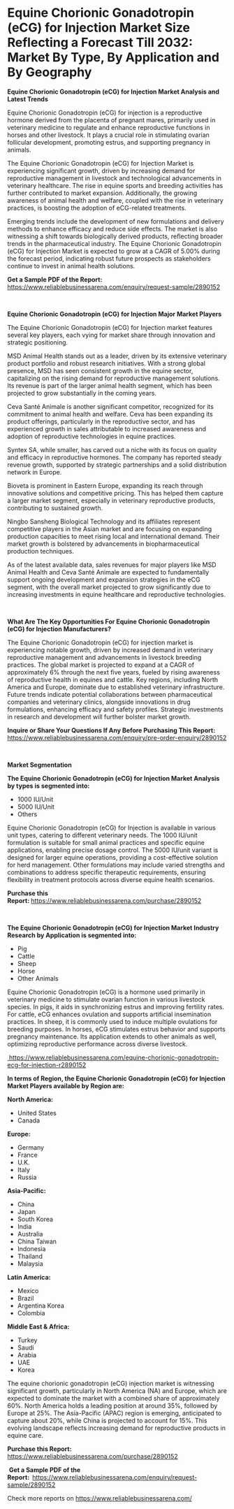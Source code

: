 <p><h1>Equine Chorionic Gonadotropin (eCG) for Injection Market Size Reflecting a Forecast Till 2032: Market By Type, By Application and By Geography</h1></p><p><strong>Equine Chorionic Gonadotropin (eCG) for Injection Market Analysis and Latest Trends</strong></p>
<p><p>Equine Chorionic Gonadotropin (eCG) for injection is a reproductive hormone derived from the placenta of pregnant mares, primarily used in veterinary medicine to regulate and enhance reproductive functions in horses and other livestock. It plays a crucial role in stimulating ovarian follicular development, promoting estrus, and supporting pregnancy in animals. </p><p>The Equine Chorionic Gonadotropin (eCG) for Injection Market is experiencing significant growth, driven by increasing demand for reproductive management in livestock and technological advancements in veterinary healthcare. The rise in equine sports and breeding activities has further contributed to market expansion. Additionally, the growing awareness of animal health and welfare, coupled with the rise in veterinary practices, is boosting the adoption of eCG-related treatments.</p><p>Emerging trends include the development of new formulations and delivery methods to enhance efficacy and reduce side effects. The market is also witnessing a shift towards biologically derived products, reflecting broader trends in the pharmaceutical industry. The Equine Chorionic Gonadotropin (eCG) for Injection Market is expected to grow at a CAGR of 5.00% during the forecast period, indicating robust future prospects as stakeholders continue to invest in animal health solutions.</p></p>
<p><strong>Get a Sample PDF of the Report:&nbsp;</strong> <a href="https://www.reliablebusinessarena.com/enquiry/request-sample/2890152?utm_campaign=3526&utm_medium=2&utm_source=Github&utm_content=ia&utm_term=14032025&utm_id=equine-chorionic-gonadotropin-ecg-for-injection">https://www.reliablebusinessarena.com/enquiry/request-sample/2890152</a></p>
<p>&nbsp;</p>
<p><strong>Equine Chorionic Gonadotropin (eCG) for Injection Major Market Players</strong></p>
<p><p>The Equine Chorionic Gonadotropin (eCG) for Injection market features several key players, each vying for market share through innovation and strategic positioning. </p><p>MSD Animal Health stands out as a leader, driven by its extensive veterinary product portfolio and robust research initiatives. With a strong global presence, MSD has seen consistent growth in the equine sector, capitalizing on the rising demand for reproductive management solutions. Its revenue is part of the larger animal health segment, which has been projected to grow substantially in the coming years.</p><p>Ceva Santé Animale is another significant competitor, recognized for its commitment to animal health and welfare. Ceva has been expanding its product offerings, particularly in the reproductive sector, and has experienced growth in sales attributable to increased awareness and adoption of reproductive technologies in equine practices.</p><p>Syntex SA, while smaller, has carved out a niche with its focus on quality and efficacy in reproductive hormones. The company has reported steady revenue growth, supported by strategic partnerships and a solid distribution network in Europe.</p><p>Bioveta is prominent in Eastern Europe, expanding its reach through innovative solutions and competitive pricing. This has helped them capture a larger market segment, especially in veterinary reproductive products, contributing to sustained growth.</p><p>Ningbo Sansheng Biological Technology and its affiliates represent competitive players in the Asian market and are focusing on expanding production capacities to meet rising local and international demand. Their market growth is bolstered by advancements in biopharmaceutical production techniques.</p><p>As of the latest available data, sales revenues for major players like MSD Animal Health and Ceva Santé Animale are expected to fundamentally support ongoing development and expansion strategies in the eCG segment, with the overall market projected to grow significantly due to increasing investments in equine healthcare and reproductive technologies.</p></p>
<p>&nbsp;</p>
<p><strong>What Are The Key Opportunities For Equine Chorionic Gonadotropin (eCG) for Injection Manufacturers?</strong></p>
<p><p>The Equine Chorionic Gonadotropin (eCG) for injection market is experiencing notable growth, driven by increased demand in veterinary reproductive management and advancements in livestock breeding practices. The global market is projected to expand at a CAGR of approximately 6% through the next five years, fueled by rising awareness of reproductive health in equines and cattle. Key regions, including North America and Europe, dominate due to established veterinary infrastructure. Future trends indicate potential collaborations between pharmaceutical companies and veterinary clinics, alongside innovations in drug formulations, enhancing efficacy and safety profiles. Strategic investments in research and development will further bolster market growth.</p></p>
<p><strong>Inquire or Share Your Questions If Any Before Purchasing This Report:</strong> <a href="https://www.reliablebusinessarena.com/enquiry/pre-order-enquiry/2890152?utm_campaign=3526&utm_medium=2&utm_source=Github&utm_content=ia&utm_term=14032025&utm_id=equine-chorionic-gonadotropin-ecg-for-injection">https://www.reliablebusinessarena.com/enquiry/pre-order-enquiry/2890152</a></p>
<p>&nbsp;</p>
<p><strong>Market Segmentation</strong></p>
<p><strong>The Equine Chorionic Gonadotropin (eCG) for Injection Market Analysis by types is segmented into:</strong></p>
<p><ul><li>1000 IU/Unit</li><li>5000 IU/Unit</li><li>Others</li></ul></p>
<p><p>Equine Chorionic Gonadotropin (eCG) for Injection is available in various unit types, catering to different veterinary needs. The 1000 IU/unit formulation is suitable for small animal practices and specific equine applications, enabling precise dosage control. The 5000 IU/unit variant is designed for larger equine operations, providing a cost-effective solution for herd management. Other formulations may include varied strengths and combinations to address specific therapeutic requirements, ensuring flexibility in treatment protocols across diverse equine health scenarios.</p></p>
<p><strong>Purchase this Report:&nbsp;</strong><a href="https://www.reliablebusinessarena.com/purchase/2890152?utm_campaign=3526&utm_medium=2&utm_source=Github&utm_content=ia&utm_term=14032025&utm_id=equine-chorionic-gonadotropin-ecg-for-injection">https://www.reliablebusinessarena.com/purchase/2890152</a></p>
<p>&nbsp;</p>
<p><strong>The Equine Chorionic Gonadotropin (eCG) for Injection Market Industry Research by Application is segmented into:</strong></p>
<p><ul><li>Pig</li><li>Cattle</li><li>Sheep</li><li>Horse</li><li>Other Animals</li></ul></p>
<p><p>Equine Chorionic Gonadotropin (eCG) is a hormone used primarily in veterinary medicine to stimulate ovarian function in various livestock species. In pigs, it aids in synchronizing estrus and improving fertility rates. For cattle, eCG enhances ovulation and supports artificial insemination practices. In sheep, it is commonly used to induce multiple ovulations for breeding purposes. In horses, eCG stimulates estrus behavior and supports pregnancy maintenance. Its application extends to other animals as well, optimizing reproductive performance across diverse livestock.</p></p>
<p><a href="https://www.reliablebusinessarena.com/equine-chorionic-gonadotropin-ecg-for-injection-r2890152?utm_campaign=3526&utm_medium=2&utm_source=Github&utm_content=ia&utm_term=14032025&utm_id=equine-chorionic-gonadotropin-ecg-for-injection">&nbsp;https://www.reliablebusinessarena.com/equine-chorionic-gonadotropin-ecg-for-injection-r2890152</a></p>
<p><strong>In terms of Region, the Equine Chorionic Gonadotropin (eCG) for Injection Market Players available by Region are:</strong></p>
<p>
    <p> <strong> North America: </strong>
        <ul>
            <li>United States</li>
            <li>Canada</li>
        </ul>
        </p> 
    <p> <strong> Europe: </strong>
        <ul>
            <li>Germany</li>
            <li>France</li>
            <li>U.K.</li>
            <li>Italy</li>
            <li>Russia</li>
        </ul>
        </p> 
    <p> <strong> Asia-Pacific: </strong>
        <ul>
            <li>China</li>
            <li>Japan</li>
            <li>South Korea</li>
            <li>India</li>
            <li>Australia</li>
            <li>China Taiwan</li>
            <li>Indonesia</li>
            <li>Thailand</li>
            <li>Malaysia</li>
        </ul>
        </p> 
    <p> <strong> Latin America: </strong>
        <ul>
            <li>Mexico</li>
            <li>Brazil</li>
            <li>Argentina Korea</li>
            <li>Colombia</li>
        </ul>
        </p> 
    <p> <strong> Middle East & Africa: </strong>
        <ul>
            <li>Turkey</li>
            <li>Saudi</li>
            <li>Arabia</li>
            <li>UAE</li>
            <li>Korea</li>
        </ul>
    </p>
    </p>
<p><p>The equine chorionic gonadotropin (eCG) injection market is witnessing significant growth, particularly in North America (NA) and Europe, which are expected to dominate the market with a combined share of approximately 60%. North America holds a leading position at around 35%, followed by Europe at 25%. The Asia-Pacific (APAC) region is emerging, anticipated to capture about 20%, while China is projected to account for 15%. This evolving landscape reflects increasing demand for reproductive products in equine care.</p></p>
<p><strong>Purchase this Report: </strong><a href="https://www.reliablebusinessarena.com/purchase/2890152?utm_campaign=3526&utm_medium=2&utm_source=Github&utm_content=ia&utm_term=14032025&utm_id=equine-chorionic-gonadotropin-ecg-for-injection">https://www.reliablebusinessarena.com/purchase/2890152</a></p>
<p>&nbsp;<strong>Get a Sample PDF of the Report:&nbsp;&nbsp;</strong><a href="https://www.reliablebusinessarena.com/enquiry/request-sample/2890152?utm_campaign=3526&utm_medium=2&utm_source=Github&utm_content=ia&utm_term=14032025&utm_id=equine-chorionic-gonadotropin-ecg-for-injection">https://www.reliablebusinessarena.com/enquiry/request-sample/2890152</a></p>
<p><strong></strong></p>
<p>Check more reports on <a href="https://www.reliablebusinessarena.com/?utm_campaign=3526&utm_medium=2&utm_source=Github&utm_content=ia&utm_term=14032025&utm_id=equine-chorionic-gonadotropin-ecg-for-injection">https://www.reliablebusinessarena.com/</a></p>